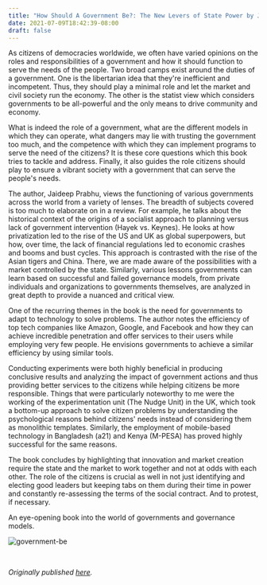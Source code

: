 ```yaml
---
title: "How Should A Government Be?: The New Levers of State Power by Jaideep Prabhu - Review by Abhishek Desikan"
date: 2021-07-09T18:42:39-08:00
draft: false
---
```


As citizens of democracies worldwide, we often have varied opinions on the roles and responsibilities of a government and how it should function to serve the needs of the people. Two broad camps exist around the duties of a government. One is the libertarian idea that they're inefficient and incompetent. Thus, they should play a minimal role and let the market and civil society run the economy. The other is the statist view which considers governments to be all-powerful and the only means to drive community and economy.

What is indeed the role of a government, what are the different models in which they can operate, what dangers may lie with trusting the government too much, and the competence with which they can implement programs to serve the need of the citizens? It is these core questions which this book tries to tackle and address. Finally, it also guides the role citizens should play to ensure a vibrant society with a government that can serve the people's needs.

The author, Jaideep Prabhu, views the functioning of various governments across the world from a variety of lenses. The breadth of subjects covered is too much to elaborate on in a review. For example, he talks about the historical context of the origins of a socialist approach to planning versus lack of government intervention (Hayek vs. Keynes). He looks at how privatization led to the rise of the US and UK as global superpowers, but how, over time, the lack of financial regulations led to economic crashes and booms and bust cycles. This approach is contrasted with the rise of the Asian tigers and China. There, we are made aware of the possibilities with a market controlled by the state. Similarly, various lessons governments can learn based on successful and failed governance models, from private individuals and organizations to governments themselves, are analyzed in great depth to provide a nuanced and critical view.

One of the recurring themes in the book is the need for governments to adapt to technology to solve problems. The author notes the efficiency of top tech companies like Amazon, Google, and Facebook and how they can achieve incredible penetration and offer services to their users while employing very few people. He envisions governments to achieve a similar efficiency by using similar tools.

Conducting experiments were both highly beneficial in producing conclusive results and analyzing the impact of government actions and thus providing better services to the citizens while helping citizens be more responsible. Things that were particularly noteworthy to me were the working of the experimentation unit (The Nudge Unit) in the UK, which took a bottom-up approach to solve citizen problems by understanding the psychological reasons behind citizens' needs instead of considering them as monolithic templates. Similarly, the employment of mobile-based technology in Bangladesh (a21) and Kenya (M-PESA) has proved highly successful for the same reasons.

The book concludes by highlighting that innovation and market creation require the state and the market to work together and not at odds with each other. The role of the citizens is crucial as well in not just identifying and electing good leaders but keeping tabs on them during their time in power and constantly re-assessing the terms of the social contract. And to protest, if necessary.

An eye-opening book into the world of governments and governance models.


![government-be](/government-be.jpg)

&nbsp;&nbsp;

*Originally published [here](https://www.goodreads.com/review/show/4012929050).*